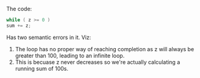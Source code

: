 The code:

```c
while ( z >= 0 )
sum += z;
```

Has two semantic errors in it. Viz:

1. The loop has no proper way of reaching completion as z will always be greater than 100, leading to an infinite loop.
2. This is becuase z never decreases so we're actually calculating a running sum of 100s.
